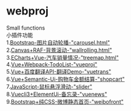 # webproj
Small functions<br>
小插件功能<br>
1.[Bootstrap-图片自动轮播-"carousel.html"](http://47.97.223.173:8080/webproj/carousel.html)<br>
2.[Canvas+RAF-背景滚动-"wallrolling.html"](http://47.97.223.173:8080/webproj/wallrolling.html)<br>
3.[ECharts+Vue-汽车销量情况-"treemap.html"](http://47.97.223.173:8080/webproj/treemap.html)<br>
4.[Vue+Webpack-TodoList-"vueproj"](http://47.97.223.173:8080/webproj/vueproj/vueproject/dist/index.html)<br>
5.[Vue+百度翻译API-翻译Demo-"vuetrans"](http://47.97.223.173:8080/webproj/vueproj/vuetrans/dist/index.html)<br>
6.[Vue+Semantic-Ui-购物车金额结算-"shopcart"](http://47.97.223.173:8080/webproj/shopcart.html)<br>
7.[JavaScript-鼠标悬浮滑动-"slider"](http://47.97.223.173:8080/webproj/slider.html)<br>
8.[Vuecli3+ElementUi-备忘录-"vuenews"](http://47.97.223.173:8080/webproj/vueproj/vuenews/dist/index.html)<br>
9.[Bootstrap+纯CSS-微博静态首页-"weibofront"](http://http://47.97.223.173:8080/webproj/weibofront.html)<br>
